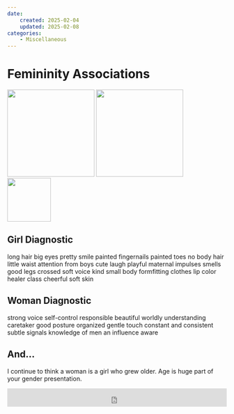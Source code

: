 ```yaml
---
date:
    created: 2025-02-04
    updated: 2025-02-08
categories:
    - Miscellaneous
---
```


# Femininity Associations

<img src="/assets/girl-1.jpeg" width="200"/>
<img src="/assets/girl-2.jpeg" width="200"/>
<img src="/assets/girl-3.jpeg" width="100"/>

<!-- more -->

## Girl Diagnostic

long hair
big eyes
pretty smile
painted fingernails
painted toes
no body hair
little waist
attention from boys
cute laugh
playful maternal impulses
smells good
legs crossed
soft voice
kind
small body
formfitting clothes
lip color
healer class
cheerful
soft skin


## Woman Diagnostic

strong voice
self-control
responsible
beautiful
worldly understanding
caretaker
good posture
organized
gentle touch
constant and consistent
subtle signals
knowledge of men
an influence
aware

## And...

I continue to think a woman is a girl who grew older. Age is huge part of your gender presentation.

<iframe style="border: 0; width: 100%; height: 42px;" src="https://bandcamp.com/EmbeddedPlayer/album=1668280501/size=small/bgcol=333333/linkcol=fe7eaf/transparent=true/" seamless><a href="https://city-girl.bandcamp.com/album/c-girl">C-GIRL by City Girl</a></iframe>

